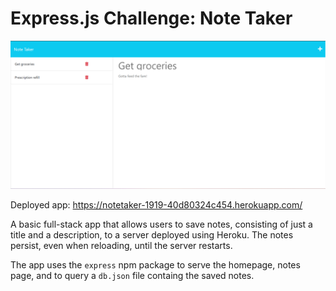 # Express.js Challenge: Note Taker

![Deployed Screenshot](./images/deployedscreenshot.png)

Deployed app: https://notetaker-1919-40d80324c454.herokuapp.com/ 

A basic full-stack app that allows users to save notes, consisting of just a title and a description, to a server deployed using Heroku. The notes persist, even when reloading, until the server restarts.

The app uses the `express` npm package to serve the homepage, notes page, and to query a `db.json` file containg the saved notes.
